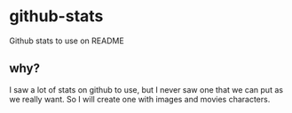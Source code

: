 # github-stats
Github stats to use on README

## why?

I saw a lot of stats on github to use, but I never saw one that we can put as we really want.
So I will create one with images and movies characters.